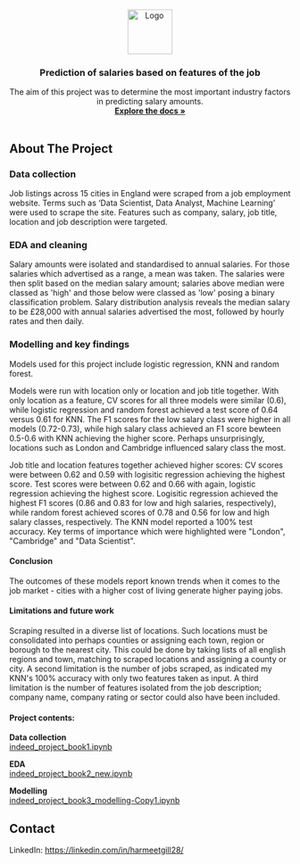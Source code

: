 <!-- PROJECT LOGO -->
<br />
<p align="center">
  <a href="https://github.com/harmeetgill/capstone_project">
    <img src="https://camo.githubusercontent.com/7818eb78e231aedb0e98e27cf1335f1c3093a4c5a5aa7264c355e6b66f255888/687474703a2f2f696d6775722e636f6d2f315a63527972632e706e67" alt="Logo" width="80" height="80">
  </a>

  <h3 align="center">Prediction of salaries based on features of the job</h3>

  <p align="center">The aim of this project was to determine the most important industry factors in predicting salary amounts.
    <br />
    <a href="https://github.com/harmeetgill/capstone_project"><strong>Explore the docs »</strong></a>
    <br />
    <br />
  </p>
</p>


<!-- ABOUT THE PROJECT -->
## About The Project

### Data collection
Job listings across 15 cities in England were scraped from a job employment website. Terms such as ‘Data Scientist, Data Analyst, Machine Learning’ were used to scrape the site. Features such as company, salary, job title, location and job description were targeted.

### EDA and cleaning
Salary amounts were isolated and standardised to annual salaries. For those salaries which advertised as a range, a mean was taken. The salaries were then split based on the median salary amount; salaries above median were classed as 'high' and those below were classed as 'low' posing a binary classification problem. Salary distribution analysis reveals the median salary to be £28,000 with annual salaries advertised the most, followed by hourly rates and then daily.

### Modelling and key findings
Models used for this project include logistic regression, KNN and random forest. <br>

Models were run with location only or location and job title together. With only location as a feature, CV scores for all three models were similar (0.6), while logistic regression and random forest achieved a test score of 0.64 versus 0.61 for KNN. The F1 scores for the low salary class were higher in all models (0.72-0.73), while high salary class achieved an F1 score bewteen 0.5-0.6 with KNN achieving the higher score. Perhaps unsurprisingly, locations such as London and Cambridge influenced salary class the most.

Job title and location features together achieved higher scores: CV scores were between 0.62 and 0.59 with logisitic regression achieving the highest score. Test scores were between 0.62 and 0.66 with again, logistic regression achieving the highest score. Logisitic regression achieved the highest F1 scores (0.86 and 0.83 for low and high salaries, respectively), while random forest achieved scores of 0.78 and 0.56 for low and high salary classes, respectively. The KNN model reported a 100% test accuracy. Key terms of importance which were highlighted were "London", "Cambridge" and "Data Scientist". 

#### Conclusion
The outcomes of these models report known trends when it comes to the job market - cities with a higher cost of living generate higher paying jobs.

#### Limitations and future work
Scraping resulted in a diverse list of locations. Such locations must be consolidated into perhaps counties or assigning each town, region or borough to the nearest city. This could be done by taking lists of all english regions and town, matching to scraped locations and assigning a county or city. A second limitation is the number of jobs scraped, as indicated my KNN's 100% accuracy with only two features taken as input. A third limitation is the number of features isolated from the job description; company name, company rating or sector could also have been included.

#### Project contents:
**Data collection**<br>
[indeed_project_book1.ipynb](https://github.com/harmeetgill/webscraping_project/blob/main/indeed_project_book1.ipynb)<br>

**EDA**<br> 
[indeed_project_book2_new.ipynb](https://github.com/harmeetgill/webscraping_project/blob/main/indeed_project_book2_new.ipynb)<br>

**Modelling**<br> 
[indeed_project_book3_modelling-Copy1.ipynb](https://github.com/harmeetgill/webscraping_project/blob/main/indeed_project_book3_modelling-Copy1.ipynb)<br>

<!-- CONTACT -->
## Contact

LinkedIn: https://linkedin.com/in/harmeetgill28/ 






<!-- MARKDOWN LINKS & IMAGES -->
<!-- https://www.markdownguide.org/basic-syntax/#reference-style-links -->
[contributors-shield]: https://img.shields.io/github/contributors/harmeetgill/repo.svg?style=for-the-badge
[contributors-url]: https://github.com/harmeetgill/repo/graphs/contributors
[forks-shield]: https://img.shields.io/github/forks/harmeetgill/repo.svg?style=for-the-badge
[forks-url]: https://github.com/harmeetgill/repo/network/members
[stars-shield]: https://img.shields.io/github/stars/harmeetgill/repo.svg?style=for-the-badge
[stars-url]: https://github.com/harmeetgill/repo/stargazers
[issues-shield]: https://img.shields.io/github/issues/harmeetgill/repo.svg?style=for-the-badge
[issues-url]: https://github.com/harmeetgill/repo/issues
[license-shield]: https://img.shields.io/github/license/harmeetgill/repo.svg?style=for-the-badge
[license-url]: https://github.com/harmeetgill/repo/blob/master/LICENSE.txt
[linkedin-shield]: https://img.shields.io/badge/-LinkedIn-black.svg?style=for-the-badge&logo=linkedin&colorB=555
[linkedin-url]: https://linkedin.com/in/harmeetgill28

